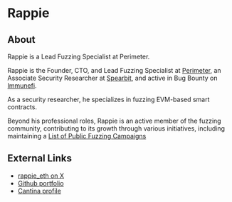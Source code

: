 # Rappie

## About
Rappie is a Lead Fuzzing Specialist at Perimeter.

Rappie is the Founder, CTO, and Lead Fuzzing Specialist at [Perimeter](https://perimetersec.io), an Associate Security Researcher at [Spearbit](https://spearbit.com/), and active in Bug Bounty on [Immunefi](https://immunefi.com/).

As a security researcher, he specializes in fuzzing EVM-based smart contracts. 

Beyond his professional roles, Rappie is an active member of the fuzzing community, contributing to its growth through various initiatives, including maintaining a [List of Public Fuzzing Campaigns](https://github.com/perimetersec/public-fuzzing-campaigns-list)

## External Links
* [rappie_eth on X](https://x.com/rappie_eth)
* [Github portfolio](https://github.com/rappie/portfolio)
* [Cantina profile](https://cantina.xyz/u/Rappie)

